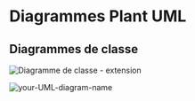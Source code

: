# Diagrammes Plant UML



## Diagrammes de classe

![Diagramme de classe - extension](http://www.plantuml.com/plantuml/proxy?cache=no&src=https://raw.githubusercontent.com/Lams364/log-density-plugin/refs/heads/feature/docs/artifacts/classes%20-%20extension.puml&fmt=svg)

![your-UML-diagram-name](http://www.plantuml.com/plantuml/proxy?cache=no&src=https://raw.githubusercontent.com/Lams364/log-density-plugin/refs/heads/feature/docs/artifacts/classes%20-%20extension.puml&fmt=png)
